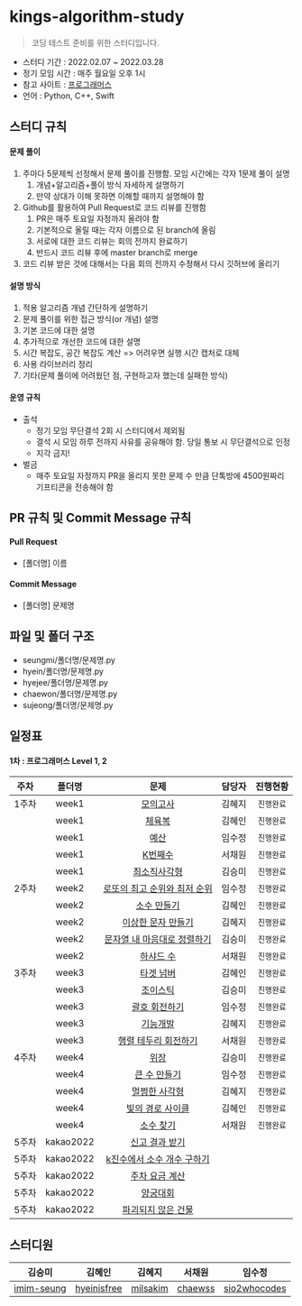 # kings-algorithm-study

> 코딩 테스트 준비를 위한 스터디입니다.

- 스터디 기간 : 2022.02.07 ~ 2022.03.28
- 정기 모임 시간 : 매주 월요일 오후 1시
- 참고 사이트 : [프로그래머스](https://programmers.co.kr/learn/challenges)
- 언어 : Python, C++, Swift

## 스터디 규칙

#### 문제 풀이

1. 주마다 5문제씩 선정해서 문제 풀이를 진행함. 모임 시간에는 각자 1문제 풀이 설명
    1. 개념+알고리즘+풀이 방식 자세하게 설명하기
    2. 만약 상대가 이해 못하면 이해할 때까지 설명해야 함
2. Github를 활용하여 Pull Request로 코드 리뷰를 진행함
    1. PR은 매주 토요일 자정까지 올려야 함
    2. 기본적으로 올릴 때는 각자 이름으로 된 branch에 올림
    3. 서로에 대한 코드 리뷰는 회의 전까지 완료하기
    4. 반드시 코드 리뷰 후에 master branch로 merge
3. 코드 리뷰 받은 것에 대해서는 다음 회의 전까지 수정해서 다시 깃허브에 올리기

#### 설명 방식

1. 적용 알고리즘 개념 간단하게 설명하기
2. 문제 풀이를 위한 접근 방식(or 개념) 설명
3. 기본 코드에 대한 설명
4. 추가적으로 개선한 코드에 대한 설명
5. 시간 복잡도, 공간 복잡도 계산 => 어려우면 실행 시간 캡처로 대체
6. 사용 라이브러리 정리
7. 기타(문제 풀이에 어려웠던 점, 구현하고자 했는데 실패한 방식)

#### 운영 규칙

- 출석
    - 정기 모임 무단결석 2회 시 스터디에서 제외됨
    - 결석 시 모임 하루 전까지 사유를 공유해야 함. 당일 통보 시 무단결석으로 인정
    - 지각 금지!
- 벌금
    - 매주 토요일 자정까지 PR을 올리지 못한 문제 수 만큼 단톡방에 4500원짜리 기프티콘을 전송해야 함

## PR 규칙 및 Commit Message 규칙

#### Pull Request

- [폴더명] 이름

#### Commit Message

- [폴더명] 문제명

## 파일 및 폴더 구조

- seungmi/폴더명/문제명.py
- hyein/폴더명/문제명.py
- hyejee/폴더명/문제명.py
- chaewon/폴더명/문제명.py
- sujeong/폴더명/문제명.py

## 일정표

#### 1차 : 프로그래머스 Level 1, 2
| **주차** | **폴더명** | **문제** | **담당자** | **진행현황** |
|:-:|:-:|:-:|:-:|:-:|
| 1주차 | week1 | [모의고사](https://programmers.co.kr/learn/courses/30/lessons/42840) | 김혜지 |`진행완료`|
|  | week1 | [체육복](https://programmers.co.kr/learn/courses/30/lessons/42862) | 김혜인 |`진행완료`|
|  | week1 | [예산](https://programmers.co.kr/learn/courses/30/lessons/12982) | 임수정 |`진행완료`|
|  | week1 | [K번째수](https://programmers.co.kr/learn/courses/30/lessons/42748) | 서채원 |`진행완료`|
|  | week1 | [최소직사각형](https://programmers.co.kr/learn/courses/30/lessons/86491) | 김승미 |`진행완료`|
| 2주차 | week2 | [로또의 최고 순위와 최저 순위](https://programmers.co.kr/learn/courses/30/lessons/77484) | 임수정 | `진행완료` |
|  | week2 | [소수 만들기](https://programmers.co.kr/learn/courses/30/lessons/12977) | 김혜인 | `진행완료` |
|  | week2 | [이상한 문자 만들기](https://programmers.co.kr/learn/courses/30/lessons/12930) | 김혜지 | `진행완료` |
|  | week2 | [문자열 내 마음대로 정렬하기](https://programmers.co.kr/learn/courses/30/lessons/12915) | 김승미 | `진행완료` |
|  | week2 | [하샤드 수](https://programmers.co.kr/learn/courses/30/lessons/12947) | 서채원 | `진행완료` |
| 3주차 | week3 | [타겟 넘버](https://programmers.co.kr/learn/courses/30/lessons/43165) | 김혜인 | `진행완료` |
|  | week3 | [조이스틱](https://programmers.co.kr/learn/courses/30/lessons/42860) | 김승미 | `진행완료` |
|  | week3 | [괄호 회전하기](https://programmers.co.kr/learn/courses/30/lessons/76502) | 임수정 | `진행완료` |
|  | week3 | [기능개발](https://programmers.co.kr/learn/courses/30/lessons/42586) | 김혜지 | `진행완료` |
|  | week3 | [행렬 테두리 회전하기](https://programmers.co.kr/learn/courses/30/lessons/77485) | 서채원 | `진행완료` |
| 4주차 | week4 | [위장](https://programmers.co.kr/learn/courses/30/lessons/42578) | 김승미 | `진행완료` |
|  | week4 | [큰 수 만들기](https://programmers.co.kr/learn/courses/30/lessons/42883) | 임수정 | `진행완료` |
|  | week4 | [멀쩡한 사각형](https://programmers.co.kr/learn/courses/30/lessons/62048) | 김혜지 | `진행완료` |
|  | week4 | [빛의 경로 사이클](https://programmers.co.kr/learn/courses/30/lessons/86052) | 김혜인 | `진행완료` |
|  | week4 | [소수 찾기](https://programmers.co.kr/learn/courses/30/lessons/42839) | 서채원 | `진행완료` |
| 5주차 | kakao2022 | [신고 결과 받기](https://programmers.co.kr/learn/courses/30/lessons/92334) |  |
| 5주차 | kakao2022 | [k진수에서 소수 개수 구하기](https://programmers.co.kr/learn/courses/30/lessons/92335) |  |
| 5주차 | kakao2022 | [주차 요금 계산](https://programmers.co.kr/learn/courses/30/lessons/92341) |  |
| 5주차 | kakao2022 | [양궁대회](https://programmers.co.kr/learn/courses/30/lessons/92342) |  |
| 5주차 | kakao2022 | [파괴되지 않은 건물](https://programmers.co.kr/learn/courses/30/lessons/92344) |  |

## 스터디원
| 김승미 | 김혜인 | 김혜지 | 서채원 | 임수정 |
|:-:|:-:|:-:|:-:|:-:|
| [imim-seung](https://github.com/imim-seung) | [hyeinisfree](https://github.com/hyeinisfree) | [milsakim](https://github.com/milsakim) | [chaewss](https://github.com/chaewss) | [sio2whocodes](https://github.com/sio2whocodes) |

